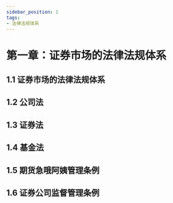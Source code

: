 ```yaml
---
sidebar_position: 1
tags:
- 法律法规体系
---
```



# 第一章：证券市场的法律法规体系

## 1.1 证券市场的法律法规体系

## 1.2 公司法

## 1.3 证券法

## 1.4 基金法

## 1.5 期货急哦阿姨管理条例

## 1.6 证券公司监督管理条例

